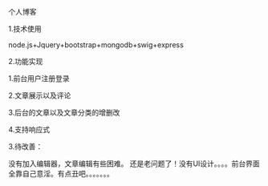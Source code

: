 个人博客

1.技术使用

node.js+Jquery+bootstrap+mongodb+swig+express

2.功能实现

1.前台用户注册登录

2.文章展示以及评论

3.后台的文章以及文章分类的增删改

4.支持响应式

3.待改善：

没有加入编辑器，文章编辑有些困难。 还是老问题了！没有UI设计。。。。前台界面全靠自己意淫。有点丑吧。。。。。。。